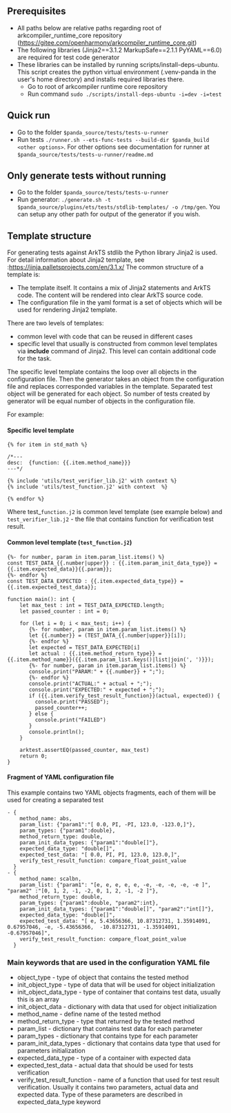 ##  Prerequisites
- All paths below are relative paths regarding root of arkcompiler_runtime_core repository (<https://gitee.com/openharmony/arkcompiler_runtime_core.git>)
- The following libraries (Jinja2==3.1.2  MarkupSafe==2.1.1  PyYAML==6.0) are required for test code generator
- These libraries can be installed by running scripts/install-deps-ubuntu. This script creates the python virtual environment (.venv-panda in the user's home directory) and installs required libraries there.
  - Go to root of arkcompiler runtime core repository
  - Run command `sudo ./scripts/install-deps-ubuntu -i=dev -i=test`

## Quick run
- Go to the folder `$panda_source/tests/tests-u-runner`
- Run tests `./runner.sh --ets-func-tests --build-dir $panda_build <other options>`. For other options see documentation for runner at `$panda_source/tests/tests-u-runner/readme.md`

## Only generate tests without running
- Go to the folder `$panda_source/tests/tests-u-runner`
- Run generator: `./generate.sh -t $panda_source/plugins/ets/tests/stdlib-templates/ -o /tmp/gen`. You can setup any other path for output of the generator if you wish.

## Template structure
For generating tests against ArkTS stdlib the Python library Jinja2 is used. For detail information about Jinja2 template, see :<https://jinja.palletsprojects.com/en/3.1.x/>
The common structure of a template is:

- The template itself. It contains a mix of Jinja2 statements and ArkTS code. The content will be rendered into clear ArkTS source code. 
- The configuration file in the yaml format is a set of objects which will be used for rendering Jinja2 template. 

There are two levels of templates:

  - common level with code that can be reused in different cases
  - specific level that usually is constructed from common level templates via **include** command of Jinja2. This level can contain additional code for the task.
  
  
The specific level template contains the loop over all objects in the configuration file. Then the generator takes an object from the configuration file and replaces corresponded variables in the template. Separated test object will be generated for each object. So number of tests created by generator will be equal number of objects in the configuration file. 


For example:

#### Specific level template
```
{% for item in std_math %}

/*---
desc:  {function: {{.item.method_name}}}
---*/

{% include 'utils/test_verifier_lib.j2' with context %}
{% include 'utils/test_function.j2' with context  %}

{% endfor %}
```
Where test_`function.j2` is common level template (see example below) and `test_verifier_lib.j2` - the file that contains function for verification test result.
#### Common level template (`test_function.j2`)
```
{%- for number, param in item.param_list.items() %}
const TEST_DATA_{{.number|upper}} : {{.item.param_init_data_type}} = {{.item.expected_data}}{{.param}};
{%- endfor %}
const TEST_DATA_EXPECTED : {{.item.expected_data_type}} = {{.item.expected_test_data}};

function main(): int {
    let max_test : int = TEST_DATA_EXPECTED.length;
    let passed_counter : int = 0;

    for (let i = 0; i < max_test; i++) {
       {%- for number, param in item.param_list.items() %}
       let {{.number}} = (TEST_DATA_{{.number|upper}}[i]);
       {%- endfor %}	 
       let expected = TEST_DATA_EXPECTED[i]
       let actual : {{.item.method_return_type}} =  {{.item.method_name}}({{.item.param_list.keys()|list|join(', ')}});
       {%- for number, param in item.param_list.items() %}
       console.print("PARAM:" + {{.number}} + ";");
       {%- endfor %}	 
       console.print("ACTUAL:" + actual + ";");
       console.print("EXPECTED:" + expected + ";");
       if ({{.item.verify_test_result_function}}(actual, expected)) {
         console.print("PASSED");
         passed_counter++;
       } else {
         console.print("FAILED")
       }
       console.println();
    }

    arktest.assertEQ(passed_counter, max_test)
    return 0;
}

```
#### Fragment of YAML configuration file
This example contains two YAML objects fragments, each of them will be used for creating a separated test
```
- {
    method_name: abs,
    param_list: {"param1":"[ 0.0, PI, -PI, 123.0, -123.0,]"},
    param_types: {"param1":double},
    method_return_type: double,
    param_init_data_types: {"param1":"double[]"},
    expected_data_type: "double[]",
    expected_test_data: "[ 0.0, PI, PI, 123.0, 123.0,]",
    verify_test_result_function: compare_float_point_value
  }
- {
    method_name: scalbn,
    param_list: {"param1": "[e, e, e, e, e, -e, -e, -e, -e, -e ]", "param2" :"[0, 1, 2, -1, -2, 0, 1, 2, -1, -2 ]"},
    method_return_type: double,
    param_types: {"param1":double, "param2":int},
    param_init_data_types: {"param1":"double[]", "param2":"int[]"},
    expected_data_type: "double[]",
    expected_test_data: "[ e, 5.43656366, 10.87312731, 1.35914091, 0.67957046, -e, -5.43656366,  -10.87312731, -1.35914091, -0.67957046]",
    verify_test_result_function: compare_float_point_value
  }

```
### Main keywords that are used in the configuration YAML file
- object_type - type of object that contains the tested method
- init_object_type - type of data that will be used for object initialization
- init_object_data_type - type of container that contains test data, usually this is an array
- init_object_data - dictionary with data that used for object initialization
- method_name - define name of the tested method
- method_return_type - type that returned by the tested method
- param_list - dictionary that contains test data for each parameter
- param_types - dictionary that contains type for each parameter
- param_init_data_types - dictionary that contains data type that used for parameters initialization
- expected_data_type - type of a container with expected data
- expected_test_data - actual data that should be used for tests verification
- verify_test_result_function - name of a function that used for test result verification. Usually it contains two parameters, actual data and expected data. Type of these parameters are described in expected_data_type keyword
